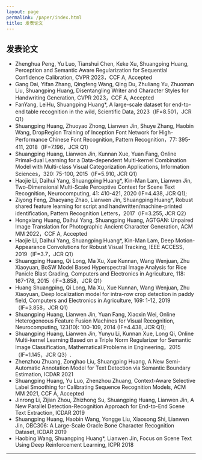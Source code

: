 ```yaml
---
layout: page
permalink: /paper/index.html
title: 发表论文
---
```


## 发表论文

- Zhenghua Peng, Yu Luo, Tianshui Chen, Keke Xu, Shuangping Huang, Perception and Semantic Aware Regularization for Sequential Confidence Calibration, CVPR 2023，CCF A, Accepted
- Gang Dai, Yifan Zhang, Qingfeng Wang, Qing Du, Zhuliang Yu, Zhuoman Liu, Shuangping Huang, Disentangling Writer and Character Styles for Handwriting Generation, CVPR 2023，CCF A, Accepted
- FanYang, LeiHu, Shuangping Huang*, A large-scale dataset for end-to-end table recognition in the wild, Scientific Data, 2023（IF=8.501，JCR Q1）
- Shuangping Huang, Zhuoyao Zhong, Lianwen Jin, Shuye Zhang, Haobin Wang, DropRegion Training of Inception Font Network for High-Performance Chinese Font Recognition, Pattern Recognition，77: 395-411, 2018（IF=7.196，JCR Q1）
- Shuangping Huang, Lianwen Jin, Kunnan Xue, Yuan Fang, Online Primal-dual Learning for a Data-dependent Multi-kernel Combination Model with Multi-class Visual Categorization Applications, Information Sciences，320: 75-100, 2015（IF=5.910, JCR Q1）
- Haojie Li, Daihui Yang, Shuangping Huang*, Kin-Man Lam, Lianwen Jin, Two-Dimensional Multi-Scale Perceptive Context for Scene Text Recognition, Neurocomputing, 41: 410-421, 2020 (IF=4.438, JCR Q1);
- Ziyong Feng, Zhaoyang Zhao, Lianwen Jin, Shuangping Huang*, Robust shared feature learning for script and handwritten/machine-printed identification, Pattern Recognition Letters，2017（IF=3.255, JCR Q2）
- Hongxiang Huang, Daihui Yang, Shuangping Huang, AGTGAN: Unpaired Image Translation for Photographic Ancient Character Generation, ACM MM 2022，CCF A, Accepted
- Haojie Li, Daihui Yang, Shuangping Huang*, Kin-Man Lam, Deep Motion-Appearance Convolutions for Robust Visual Tracking, IEEE ACCESS, 2019（IF=3.7，JCR Q1）
- Shuangping Huang, Qi Long, Ma Xu, Xue Kunnan, Wang Wenjuan, Zhu Xiaoyuan, BoSW Model Based Hyperspectral Image Analysis for Rice Panicle Blast Grading, Computers and Electronics in Agriculture, 118: 167-178, 2015（IF=3.858，JCR Q1）
- Huang Shuangping, Qi Long, Ma Xu, Xue Kunnan, Wang Wenjuan, Zhu Xiaoyuan, Deep localization model for intra-row crop detection in paddy field, Computers and Electronics in Agriculture, 169: 1-12, 2019（IF=3.858，JCR Q1）
- Shuangping Huang, Lianwen Jin, Yuan Fang, Xiaoxin Wei, Online Heterogeneous Feature Fusion Machines for Visual Recognition, Neurocomputing, 123(10): 100-109, 2014 (IF=4.438, JCR Q1);
- Shuangping Huang, Lianwen Jin, Yunyu Li, Kunnan Xue, Long Qi, Online Multi-kernel Learning Based on a Triple Norm Regularizer for Semantic Image Classification, Mathematical Problems in Engineering，2015（IF=1.145，JCR Q3）.
- Zhenzhou Zhuang, Zonghao Liu, Shuangping Huang, A New Semi-Automatic Annotation Model for Text Detection via Semantic Boundary Estimation, ICDAR 2021
- Shuangping Huang, Yu Luo, Zhenzhou Zhuang, Context-Aware Selective Label Smoothing for Calibrating Sequence Recognition Models, ACM MM 2021, CCF A, Accepted
- Jinrong Li, Zijian Zhou, Zhizhong Su, Shuangping Huang, Lianwen Jin, A New Parallel Detection-Recognition Approach for End-to-End Scene Text Extraction, ICDAR 2019
- Shuangping Huang, Haobin Wang, Yongge Liu, Xiaosong Shi, Lianwen Jin, OBC306: A Large-Scale Oracle Bone Character Recognition Dataset, ICDAR 2019
- Haobing Wang, Shuangping Huang*, Lianwen Jin, Focus on Scene Text Using Deep Reinforcement Learning, ICPR 2018

---